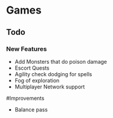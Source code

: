 # Games
## Todo

### New Features
 - Add Monsters that do poison damage
 - Escort Quests
 - Agility check dodging for spells
 - Fog of exploration
 - Multiplayer Network support
 
 #Improvements
 - Balance pass
 

 